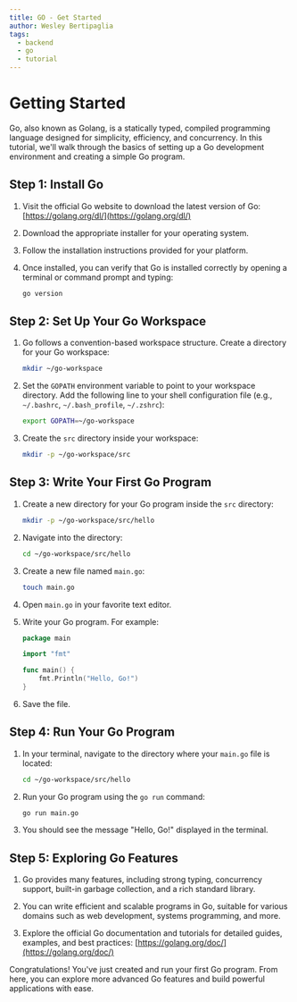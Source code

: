 ```yaml
---
title: GO - Get Started
author: Wesley Bertipaglia
tags:
  - backend
  - go
  - tutorial
---
```

# Getting Started

Go, also known as Golang, is a statically typed, compiled programming language designed for simplicity, efficiency, and concurrency. In this tutorial, we'll walk through the basics of setting up a Go development environment and creating a simple Go program.

## Step 1: Install Go

1. Visit the official Go website to download the latest version of Go: [https://golang.org/dl/](https://golang.org/dl/)

2. Download the appropriate installer for your operating system.

3. Follow the installation instructions provided for your platform.

4. Once installed, you can verify that Go is installed correctly by opening a terminal or command prompt and typing:

    ```bash
    go version
    ```

## Step 2: Set Up Your Go Workspace

1. Go follows a convention-based workspace structure. Create a directory for your Go workspace:

    ```bash
    mkdir ~/go-workspace
    ```

2. Set the `GOPATH` environment variable to point to your workspace directory. Add the following line to your shell configuration file (e.g., `~/.bashrc`, `~/.bash_profile`, `~/.zshrc`):

    ```bash
    export GOPATH=~/go-workspace
    ```

3. Create the `src` directory inside your workspace:

    ```bash
    mkdir -p ~/go-workspace/src
    ```

## Step 3: Write Your First Go Program

1. Create a new directory for your Go program inside the `src` directory:

    ```bash
    mkdir -p ~/go-workspace/src/hello
    ```

2. Navigate into the directory:

    ```bash
    cd ~/go-workspace/src/hello
    ```

3. Create a new file named `main.go`:

    ```bash
    touch main.go
    ```

4. Open `main.go` in your favorite text editor.

5. Write your Go program. For example:

    ```go
    package main

    import "fmt"

    func main() {
        fmt.Println("Hello, Go!")
    }
    ```

6. Save the file.

## Step 4: Run Your Go Program

1. In your terminal, navigate to the directory where your `main.go` file is located:

    ```bash
    cd ~/go-workspace/src/hello
    ```

2. Run your Go program using the `go run` command:

    ```bash
    go run main.go
    ```

3. You should see the message "Hello, Go!" displayed in the terminal.

## Step 5: Exploring Go Features

1. Go provides many features, including strong typing, concurrency support, built-in garbage collection, and a rich standard library.

2. You can write efficient and scalable programs in Go, suitable for various domains such as web development, systems programming, and more.

3. Explore the official Go documentation and tutorials for detailed guides, examples, and best practices: [https://golang.org/doc/](https://golang.org/doc/)

Congratulations! You've just created and run your first Go program. From here, you can explore more advanced Go features and build powerful applications with ease.
